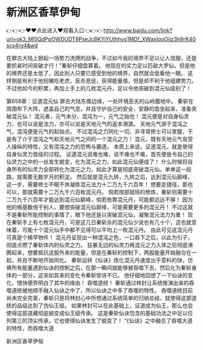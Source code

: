 # 新洲区香草伊甸

👉👉👉♥♥点此进入♥观看入口👈👉👉http://www.baidu.com/link?url=ok3_Ml5QdPpOWDUDT8PseJcBKYiYUthhvs1MDf_XWaxIqoOiiz3h9rK40scs4rg4&wd


 在罪古大陆上掀起一场势力洗牌的战争，不过如今我的境界不足以让人信服，还是要抓紧时间突破才行！”秦斩仔细盘算着。
    他现在的实力足以匹敌大罗仙，但是他的境界还是太低了，因此别人只要已感受到他的境界，自然就会低看他一眼。
    这样倒是有利于他扮猪吃老虎，反杀恶徒，获得能量值，但是却不利于他组建势力。
    不过他如今的积累，再加上手上的几枚混元丹，足以令他突破到混元仙级别了！

第658章：证道混元仙
    罪古大陆东南边缘，一处环境恶劣的山岭腹地中。
    秦斩在周围布下大阵，遮盖自己的气息，并且守护自己的安全，安静的盘坐起来，准备突破混元仙！
    混元者，元气未分，混沌为一，元气之始也！
    混元便是对自身仙灵力，也可以说是法力，亦可以说是天地元气的返本溯源。
    天地元气源于混沌之气，混沌便是元气的起始点。
    不过混沌之力同化一切，非寻常修士可以掌握，于是有了介于混沌之气和天地元气之间的一个混元之力！
    混元，既有天地元气易受人操纵的特性，又有混沌之力的恐怖与霸道。
    本质上来说，证道混元，就是使得自身仙灵力晋级的过程。
    证道混元说难也难，说不难也不难，首先便是令自己的仙灵力之中的一丝发生蜕变，化为混元之力，如此混元仙便成了！
    什么时候将自身所有的仙灵力全部转化为混元之力，如此才算是彻底突破混元仙，单单这一段路，就需要无数岁月的积淀。
    然后就是混元九转，九转之后，达到混元仙巅峰，这一步，需要修士不眠不休凝练混元法力十二万九千六百年！
    想要走捷径，那也可以，那就需要十二万九千六百枚混元丹。
    倘若按部就班的修炼，秦斩则需要十二万九千六百年才能达到混元仙巅峰，倘若依靠混元丹，可能都远远不够！
    因为他的根基数倍于别人，要想突破混元仙巅峰，可能需要更多的混元丹！
    不过这就不是秦斩所能控制的事情了，眼下他还是以突破混元仙，凝聚混元法力为重！
    现在秦斩手上有七枚混元丹，可是这几日秦斩杀的混元仙少说也有几十个，这也就意味着，可能十个混元仙手中都不见得可以平均上一枚混元丹。
    由此可见这混元丹可真是个稀罕物件！
    混元丹呈现出一种混沌之色，一口吞下之后，以此为引子，彻底点燃了秦斩体内的仙灵之力。
    狂暴无边的仙灵力再混元之力入体之后彻底沸腾起来，想要抵抗这股外来的能量，但是在秦斩的控制下，两股能量开始融合在一起，并且不断地开始同化。
    秦斩运转《仙诀》炼化混元丹速度出乎意料的快，仿佛所有能量遇到仙诀的控制之后，在那一瞬间就能够被吞噬下去，然后化为秦斩身体的一部分，这突如其来的变化令秦斩惊讶不已。
    他仔细地回想了一下仙诀的变化，很快便弄明白了其中的缘由！
    吞噬道统！
    秦斩通过林封让系统推演出来的吞噬道统被他顺手融入仙诀之中了，所以仙诀之中多了吞噬的特性。
    吞噬道统目前尚未完全完善，秦斩只是将林封心中所想通过系统简单的归纳总结，就使得这部道统的品级达到了伪仙王级。
    如果林封可以在此基础上，证道成为仙王，那么也会使得这部道藏彻底蜕变成仙王级传承。
    这是秦斩仙诀包含的基础功法之中足以位列第三的顶尖传承，它也使得仙诀发生了蜕变了！
    “《仙诀》之中融合了吞噬大道的特性，而吞噬大道

新洲区香草伊甸
